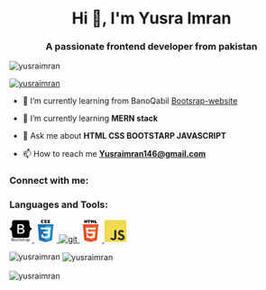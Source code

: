 

<h1 align="center">Hi 👋, I'm Yusra Imran</h1>
<h3 align="center">A passionate frontend developer from pakistan</h3>

<p align="left"> <img src="https://komarev.com/ghpvc/?username=yusraimran&label=Profile%20views&color=0e75b6&style=flat" alt="yusraimran" /> </p>

<p align="left"> <a href="https://github.com/ryo-ma/github-profile-trophy"><img src="https://github-profile-trophy.vercel.app/?username=yusraimran" alt="yusraimran" /></a> </p>

- 🔭 I’m currently learning from BanoQabil [Bootsrap-website](https://github.com/YusraImran/Bootstrap-Website)

- 🌱 I’m currently learning **MERN stack**

- 💬 Ask me about **HTML CSS BOOTSTARP JAVASCRIPT**

- 📫 How to reach me **Yusraimran146@gmail.com**

<h3 align="left">Connect with me:</h3>
<p align="left">
</p>

<h3 align="left">Languages and Tools:</h3>
<p align="left"> <a href="https://getbootstrap.com" target="_blank" rel="noreferrer"> <img src="https://raw.githubusercontent.com/devicons/devicon/master/icons/bootstrap/bootstrap-plain-wordmark.svg" alt="bootstrap" width="40" height="40"/> </a> <a href="https://www.w3schools.com/css/" target="_blank" rel="noreferrer"> <img src="https://raw.githubusercontent.com/devicons/devicon/master/icons/css3/css3-original-wordmark.svg" alt="css3" width="40" height="40"/> </a> <a href="https://git-scm.com/" target="_blank" rel="noreferrer"> <img src="https://www.vectorlogo.zone/logos/git-scm/git-scm-icon.svg" alt="git" width="40" height="40"/> </a> <a href="https://www.w3.org/html/" target="_blank" rel="noreferrer"> <img src="https://raw.githubusercontent.com/devicons/devicon/master/icons/html5/html5-original-wordmark.svg" alt="html5" width="40" height="40"/> </a> <a href="https://developer.mozilla.org/en-US/docs/Web/JavaScript" target="_blank" rel="noreferrer"> <img src="https://raw.githubusercontent.com/devicons/devicon/master/icons/javascript/javascript-original.svg" alt="javascript" width="40" height="40"/> </a> </p>

<p><img align="left" src="https://github-readme-stats.vercel.app/api/top-langs?username=yusraimran&show_icons=true&locale=en&layout=compact" alt="yusraimran" /></p>

<p>&nbsp;<img align="center" src="https://github-readme-stats.vercel.app/api?username=yusraimran&show_icons=true&locale=en" alt="yusraimran" /></p>

<p><img align="center" src="https://github-readme-streak-stats.herokuapp.com/?user=yusraimran&" alt="yusraimran" /></p>

